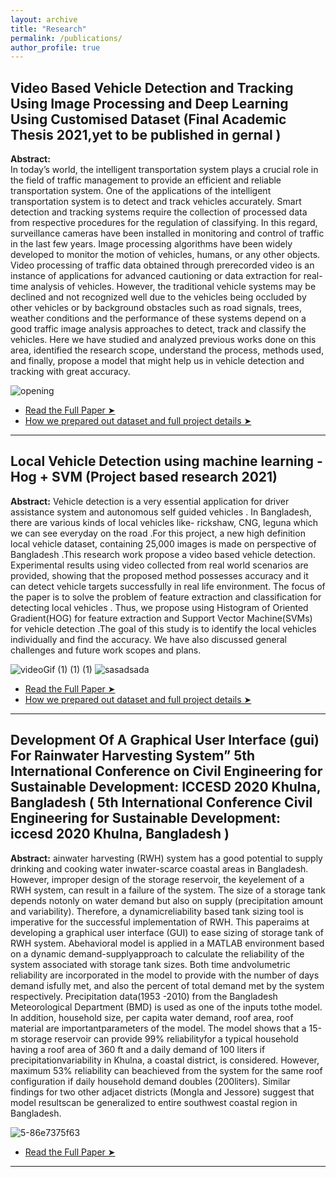 ```yaml
---
layout: archive
title: "Research"
permalink: /publications/
author_profile: true
---
```


## Video Based Vehicle Detection and Tracking Using Image Processing and Deep Learning Using Customised Dataset (Final Academic Thesis 2021,yet to be published in gernal )
**Abstract:**  
In today’s world, the intelligent transportation system plays a crucial role in the field of traffic management to provide an efficient and reliable transportation system. One of the applications of the intelligent transportation system is to detect and track vehicles accurately. Smart detection and tracking systems require the collection of processed data from respective procedures for the regulation of classifying. In this regard, surveillance cameras have been installed in monitoring and control of traffic in the last few years. Image processing algorithms have been widely developed to monitor the motion of vehicles, humans, or any other objects. Video processing of traffic data obtained through prerecorded video is an instance of applications for advanced cautioning or data extraction for real-time analysis of vehicles. However, the traditional vehicle systems may be declined and not recognized well due to the vehicles being occluded by other vehicles or by background obstacles such as road signals, trees, weather conditions and the performance of these systems depend on a good traffic image analysis approaches to detect, track and classify the vehicles. Here we have studied and analyzed previous works done on this area, identified the research scope, understand the process, methods used, and finally, propose a model that might help us in vehicle detection and tracking with great accuracy.

![opening](https://github.com/SabbirAhmed11/SabbirAhmed11.github.io/assets/122861806/3844405e-8e44-4eea-a704-78e647cffff1)

* <a href="https://github.com/sabbirahmedAUST/Video_based_Vehicle_Detection_and_Tracking_using_Image_Processing_and_Deep-Learning/blob/main/Video_Based_Vehicle_Detection_and_Tracki.pdf">Read the Full Paper ➤</a>
* <a href="https://github.com/sabbirahmedAUST/Video_based_Vehicle_Detection_and_Tracking_using_Image_Processing_and_Deep-Learning/tree/main">How we prepared out dataset and full project details ➤</a>

-------
## Local Vehicle Detection using machine learning - Hog + SVM (Project based research 2021)
**Abstract:** 
Vehicle detection is a very essential application for driver assistance system and autonomous self guided vehicles . In Bangladesh, there are various kinds of local vehicles like- rickshaw, CNG, leguna which we can see everyday on the road .For this project, a new high definition local vehicle dataset, containing 25,000 images is made on perspective of Bangladesh .This research work propose a video based vehicle detection. Experimental results using video collected from real world scenarios are provided,
showing that the proposed method possesses accuracy and it can detect vehicle targets successfully in real life environment. The focus of the paper is to solve the problem
of feature extraction and classification for detecting local vehicles . Thus, we propose using Histogram of Oriented Gradient(HOG) for feature extraction and Support Vector
Machine(SVMs) for vehicle detection .The goal of this study is to identify the local vehicles individually and find the accuracy. We have also discussed general challenges and
future work scopes and plans.

![videoGif (1) (1) (1)](https://github.com/SabbirAhmed11/SabbirAhmed11.github.io/assets/122861806/40998fce-79a9-4c1a-8b03-9e945fe89a17)  ![sasadsada](https://github.com/SabbirAhmed11/SabbirAhmed11.github.io/assets/122861806/9cc0b40f-5522-4b9e-bfd6-16ec175a34c4)

* <a href="https://github.com/sabbirahmedAUST/Local_Vehicle_Detection_Machine_Learning/blob/main/Project%20Brief%20Report.pdf">Read the Full Paper ➤</a>
* <a href="https://github.com/sabbirahmedAUST/Local_Vehicle_Detection_Machine_Learning/tree/main">How we prepared out dataset and full project details ➤</a>

-------
## Development Of A Graphical User Interface (gui) For Rainwater Harvesting System” 5th International Conference on Civil Engineering for Sustainable Development: ICCESD 2020 Khulna, Bangladesh ( 5th International Conference Civil Engineering for Sustainable Development: iccesd 2020 Khulna, Bangladesh )
**Abstract:**
ainwater harvesting (RWH) system has a good potential to supply drinking and cooking water inwater-scarce coastal areas in Bangladesh. However, improper design of the storage reservoir, the keyelement of a RWH system, can result in a failure of the system. The size of a storage tank depends notonly on water demand but also on supply (precipitation amount and variability). Therefore, a dynamicreliability based tank sizing tool is imperative for the successful implementation of RWH. This paperaims at developing a graphical user interface (GUI) to ease sizing of storage tank of RWH system. Abehavioral model is applied in a MATLAB environment based on a dynamic demand-supplyapproach to calculate the reliability of the system associated with storage tank sizes. Both time andvolumetric reliability are incorporated in the model to provide with the number of days demand isfully met, and also the percent of total demand met by the system respectively. Precipitation data(1953 -2010) from the Bangladesh Meteorological Department (BMD) is used as one of the inputs tothe model. In addition, household size, per capita water demand, roof area, roof material are importantparameters of the model. The model shows that a 15-m storage reservoir can provide 99% reliabilityfor a typical household having a roof area of 360 ft and a daily demand of 100 liters if precipitationvariability in Khulna, a coastal district, is considered. However, maximum 53% reliability can beachieved from the system for the same roof configuration if daily household demand doubles (200liters). Similar findings for two other adjacet districts (Mongla and Jessore) suggest that model resultscan be generalized to entire southwest coastal region in Bangladesh.

![5-86e7375f63](https://github.com/SabbirAhmed11/SabbirAhmed11.github.io/assets/122861806/804c9e0f-1971-45d2-b6b8-844d3f58c0fc)
* <a href="https://drive.google.com/file/d/122SGEo32yRgbRWKHgAfkBjSSONB4pLwH/view?usp=sharing">Read the Full Paper ➤</a>

-----------
